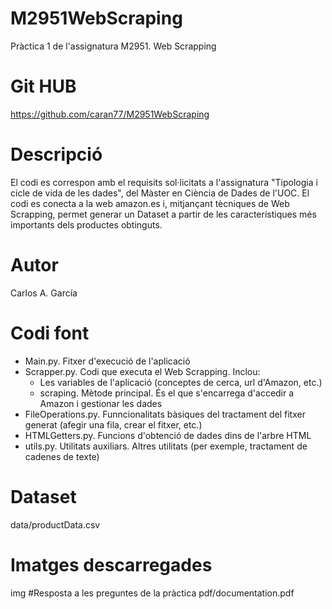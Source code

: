 # M2951WebScraping
Pràctica 1 de l'assignatura M2951. Web Scrapping
# Git HUB
https://github.com/caran77/M2951WebScraping 
# Descripció
El codi es correspon amb el requisits sol·licitats a l'assignatura "Tipologia i cicle de vida de les dades", del Màster en Ciència de Dades de l'UOC. 
El codi es conecta a la web amazon.es i, mitjançant tècniques de Web Scrapping, permet generar un Dataset a partir de les característiques més importants dels productes obtinguts.
# Autor
Carlos A. García
# Codi font
 - Main.py. Fitxer d'execució de l'aplicació
 - Scrapper.py. Codi que executa el Web Scrapping. Inclou:
	- Les variables de l'aplicació (conceptes de cerca, url d'Amazon, etc.)
	- scraping. Mètode principal. És el que s'encarrega d'accedir a Amazon i gestionar les dades
 - FileOperations.py. Funncionalitats bàsiques del tractament del fitxer generat (afegir una fila, crear el fitxer, etc.)
 - HTMLGetters.py. Funcions d'obtenció de dades dins de l'arbre HTML 
 - utils.py. Utilitats auxiliars. Altres utilitats (per exemple, tractament de cadenes de texte)
# Dataset
data/productData.csv
# Imatges descarregades
img
#Resposta a les preguntes de la pràctica
pdf/documentation.pdf 